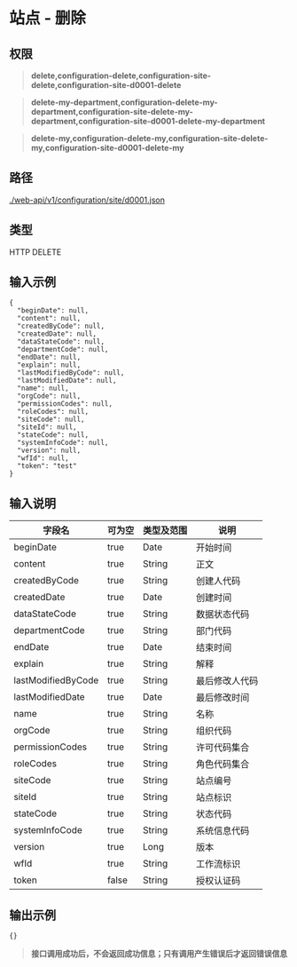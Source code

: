 # 站点 - 删除

## 权限

> **delete,configuration-delete,configuration-site-delete,configuration-site-d0001-delete**

> **delete-my-department,configuration-delete-my-department,configuration-site-delete-my-department,configuration-site-d0001-delete-my-department**

> **delete-my,configuration-delete-my,configuration-site-delete-my,configuration-site-d0001-delete-my**

## 路径

[./web-api/v1/configuration/site/d0001.json](./d0001.json)

## 类型

HTTP DELETE

## 输入示例

```
{
  "beginDate": null,
  "content": null,
  "createdByCode": null,
  "createdDate": null,
  "dataStateCode": null,
  "departmentCode": null,
  "endDate": null,
  "explain": null,
  "lastModifiedByCode": null,
  "lastModifiedDate": null,
  "name": null,
  "orgCode": null,
  "permissionCodes": null,
  "roleCodes": null,
  "siteCode": null,
  "siteId": null,
  "stateCode": null,
  "systemInfoCode": null,
  "version": null,
  "wfId": null,
  "token": "test"
}
```

## 输入说明

字段名|可为空|类型及范围|说明
---|---|---|---
beginDate|true|Date|开始时间
content|true|String|正文
createdByCode|true|String|创建人代码
createdDate|true|Date|创建时间
dataStateCode|true|String|数据状态代码
departmentCode|true|String|部门代码
endDate|true|Date|结束时间
explain|true|String|解释
lastModifiedByCode|true|String|最后修改人代码
lastModifiedDate|true|Date|最后修改时间
name|true|String|名称
orgCode|true|String|组织代码
permissionCodes|true|String|许可代码集合
roleCodes|true|String|角色代码集合
siteCode|true|String|站点编号
siteId|true|String|站点标识
stateCode|true|String|状态代码
systemInfoCode|true|String|系统信息代码
version|true|Long|版本
wfId|true|String|工作流标识
token|false|String|授权认证码

## 输出示例

```
{}
```

> **接口调用成功后，不会返回成功信息；只有调用产生错误后才返回错误信息**